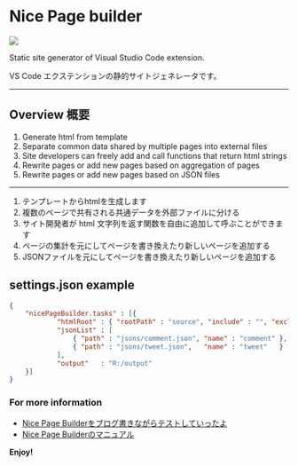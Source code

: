 # Nice Page builder

![](https://4.bp.blogspot.com/-_jS4oD7mDQ8/WJFq8Z7sZ-I/AAAAAAAARP0/SJJHoRWJ37cwdBuO2pvuHQ_rY3GI1nIHQCLcB/s800/NicePageBuilder_package.jpg "")

Static site generator of Visual Studio Code extension.

VS Code エクステンションの静的サイトジェネレータです。

---

## Overview 概要

1. Generate html from template
2. Separate common data shared by multiple pages into external files
3. Site developers can freely add and call functions that return html strings
4. Rewrite pages or add new pages based on aggregation of pages
5. Rewrite pages or add new pages based on JSON files

---

1. テンプレートからhtmlを生成します
2. 複数のページで共有される共通データを外部ファイルに分ける
3. サイト開発者が html 文字列を返す関数を自由に追加して呼ぶことができます
4. ページの集計を元にしてページを書き換えたり新しいページを追加する
5. JSONファイルを元にしてページを書き換えたり新しいページを追加する

## settings.json example
~~~json
{
    "nicePageBuilder.tasks" : [{
            "htmlRoot" : { "rootPath" : "source", "include" : "", "exclude" : "" },
            "jsonList" : [
                { "path" : "jsons/comment.json", "name" : "comment" },
                { "path" : "jsons/tweet.json",   "name" : "tweet"   }
            ],
            "output"   : "R:/output"
    }]
}
~~~



### For more information
* [Nice Page Builderをブログ書きながらテストしていったよ](http://outcloud.blogspot.jp/2016/12/npb-test.html)
* [Nice Page Builderのマニュアル](http://outcloud.blogspot.jp/2016/12/npb-manual.html)

**Enjoy!**